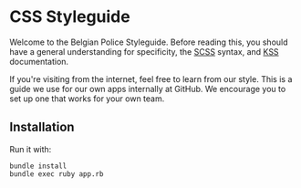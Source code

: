 # CSS Styleguide

Welcome to the Belgian Police Styleguide. Before reading this, you should have a general understanding for specificity,
the [SCSS](http://sass-lang.com/) syntax, and [KSS](https://github.com/kneath/kss) documentation.

If you're visiting from the internet, feel free to learn from our style. This is a guide we use for our own apps
internally at GitHub. We encourage you to set up one that works for your own team.

## Installation

Run it with:

    bundle install
    bundle exec ruby app.rb
